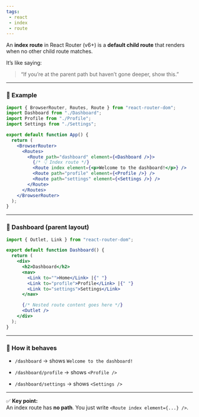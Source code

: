 ```yaml
---
tags: 
 - react
 - index
 - route
---
```


An **index route** in React Router (v6+) is a **default child route** that renders when no other child route matches.

It’s like saying:

> “If you’re at the parent path but haven’t gone deeper, show this.”

---

### 🔹 Example

```jsx
import { BrowserRouter, Routes, Route } from "react-router-dom";
import Dashboard from "./Dashboard";
import Profile from "./Profile";
import Settings from "./Settings";

export default function App() {
  return (
    <BrowserRouter>
      <Routes>
        <Route path="dashboard" element={<Dashboard />}>
          {/* 👇 Index route */}
          <Route index element={<p>Welcome to the dashboard!</p>} />
          <Route path="profile" element={<Profile />} />
          <Route path="settings" element={<Settings />} />
        </Route>
      </Routes>
    </BrowserRouter>
  );
}
```

---

### 🔹 Dashboard (parent layout)

```jsx
import { Outlet, Link } from "react-router-dom";

export default function Dashboard() {
  return (
    <div>
      <h2>Dashboard</h2>
      <nav>
        <Link to="">Home</Link> |{" "}
        <Link to="profile">Profile</Link> |{" "}
        <Link to="settings">Settings</Link>
      </nav>

      {/* Nested route content goes here */}
      <Outlet />
    </div>
  );
}
```

---

### 🔹 How it behaves

- `/dashboard` → shows `Welcome to the dashboard!`
    
- `/dashboard/profile` → shows `<Profile />`
    
- `/dashboard/settings` → shows `<Settings />`
    

---

✅ **Key point:**  
An index route has **no path**. You just write `<Route index element={...} />`.